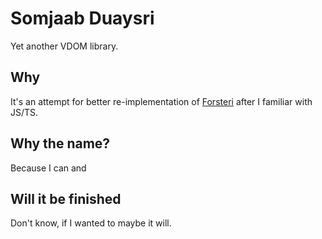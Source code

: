 # Somjaab Duaysri
Yet another VDOM library.

## Why
It's an attempt for better re-implementation of [Forsteri](https://github.com/saltyaom/forsteri) after I familiar with JS/TS.

## Why the name?
Because I can and

## Will it be finished
Don't know, if I wanted to maybe it will.
